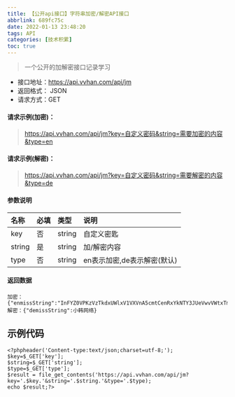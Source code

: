 ```yaml
---
title: 【公开api接口】字符串加密/解密API接口
abbrlink: 689fc75c
date: 2022-01-13 23:48:20
tags: API
categories: [技术积累]
toc: true
---
```

> 一个公开的加解密接口记录学习<!-- more -->

 - 接口地址：https://api.vvhan.com/api/jm
 - 返回格式： JSON
 - 请求方式：GET

#### 请求示例(加密)：

> https://api.vvhan.com/api/jm?key=自定义密码&string=需要加密的内容&type=en

#### 请求示例(解密)：

> https://api.vvhan.com/api/jm?key=自定义密码&string=需要解密的内容&type=de

#### 参数说明

| 名称   | 必填 | 类型   | 说明                        |
| :----- | :--- | :----- | :-------------------------- |
| key    | 否   | string | 自定义密匙                  |
| string | 是   | string | 加/解密内容                 |
| type   | 否   | string | en表示加密,de表示解密(默认) |

#### 返回数据

```
加密：{"enmissString":"InFYZ0VPKzVzTkdxUWlxV1VXVnA5cmtCenRxYkNTY3JUeVwvVWtxTm16VHNjPSI="}
解密：{"demissString":小韩网络}
```


## 示例代码

```
<?phpheader('Content-type:text/json;charset=utf-8;');
$key=$_GET['key'];
$string=$_GET['string'];
$type=$_GET['type'];
$result = file_get_contents('https://api.vvhan.com/api/jm?key='.$key.'&string='.$string.'&type='.$type);
echo $result;?>
```